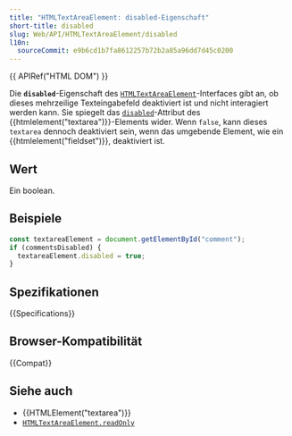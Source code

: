 ```yaml
---
title: "HTMLTextAreaElement: disabled-Eigenschaft"
short-title: disabled
slug: Web/API/HTMLTextAreaElement/disabled
l10n:
  sourceCommit: e9b6cd1b7fa8612257b72b2a85a96dd7d45c0200
---
```


{{ APIRef("HTML DOM") }}

Die **`disabled`**-Eigenschaft des [`HTMLTextAreaElement`](/de/docs/Web/API/HTMLTextAreaElement)-Interfaces gibt an, ob dieses mehrzeilige Texteingabefeld deaktiviert ist und nicht interagiert werden kann. Sie spiegelt das [`disabled`](/de/docs/Web/HTML/Reference/Elements/textarea#autocomplete)-Attribut des {{htmlelement("textarea")}}-Elements wider. Wenn `false`, kann dieses `textarea` dennoch deaktiviert sein, wenn das umgebende Element, wie ein {{htmlelement("fieldset")}}, deaktiviert ist.

## Wert

Ein boolean.

## Beispiele

```js
const textareaElement = document.getElementById("comment");
if (commentsDisabled) {
  textareaElement.disabled = true;
}
```

## Spezifikationen

{{Specifications}}

## Browser-Kompatibilität

{{Compat}}

## Siehe auch

- {{HTMLElement("textarea")}}
- [`HTMLTextAreaElement.readOnly`](/de/docs/Web/API/HTMLTextAreaElement/readOnly)
